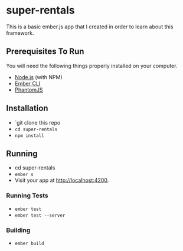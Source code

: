 # super-rentals
This is a basic ember.js app that I created in order to learn about this framework.

## Prerequisites To Run
You will need the following things properly installed on your computer.
* [Node.js](https://nodejs.org/) (with NPM)
* [Ember CLI](https://ember-cli.com/)
* [PhantomJS](http://phantomjs.org/)

## Installation

* `git clone this repo
* `cd super-rentals`
* `npm install`

## Running

* cd super-rentals
* `ember s`
* Visit your app at [http://localhost:4200](http://localhost:4200).

### Running Tests

* `ember test`
* `ember test --server`

### Building

* `ember build`
